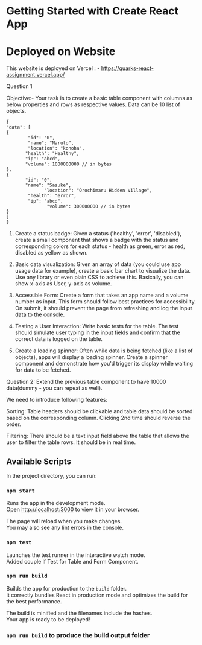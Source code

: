 # Getting Started with Create React App

# Deployed on Website 

This website is deployed on Vercel : - https://quarks-react-assignment.vercel.app/


Question 1

Objective:-  Your task is to create a basic table component with columns as below properties and rows as respective values. Data can be 10 list of objects. 
```
{
"data": [
{    
       	"id": "0",
       	"name": "Naruto",
       	"location": "konoha",
       "health": "Healthy",
       "ip": "abcd",
       "volume": 1000000000 // in bytes
},
{
       "id": "0",
       "name": "Sasuke",
              "location": "Orochimaru Hidden Village",
        "health": "error",
        "ip": "abcd",
               "volume": 300000000 // in bytes
}
]
}
```


1. Create a status badge: Given a status ('healthy', 'error', 'disabled'), create a small component that shows a badge with the status and corresponding colors for each status - health as green, error as red, disabled as yellow as shown.

2. Basic data visualization: Given an array of data (you could use app usage data for example), create a basic bar chart to visualize the data. Use any library or even plain CSS to achieve this. Basically, you can show x-axis as User, y-axis as volume.

3. Accessible Form: Create a form that takes an app name and a volume number as input. This form should follow best practices for accessibility. On submit, it should prevent the page from refreshing and log the input data to the console.

4. Testing a User Interaction: Write basic tests for the table. The test should simulate user typing in the input fields and confirm that the correct data is logged on the table.

5. Create a loading spinner: Often while data is being fetched (like a list of objects), apps will display a loading spinner. Create a spinner component and demonstrate how you'd trigger its display while waiting for data to be fetched.

Question 2:
Extend the previous table component to have 10000 data(dummy - you can repeat as well). 

We need to introduce following features:

Sorting: Table headers should be clickable and table data should be sorted based on the corresponding column. Clicking 2nd time should reverse the order.

Filtering: There should be a text input field above the table that allows the user to filter the table rows. It should be in real time.


## Available Scripts

In the project directory, you can run:

### `npm start`

Runs the app in the development mode.\
Open [http://localhost:3000](http://localhost:3000) to view it in your browser.

The page will reload when you make changes.\
You may also see any lint errors in the console.

### `npm test`

Launches the test runner in the interactive watch mode.\
Added couple if Test for Table and Form Component.

### `npm run build`

Builds the app for production to the `build` folder.\
It correctly bundles React in production mode and optimizes the build for the best performance.

The build is minified and the filenames include the hashes.\
Your app is ready to be deployed!

### `npm run build` to produce the build output folder

